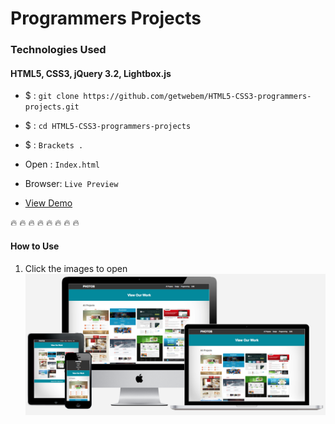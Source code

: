 # Programmers Projects
### Technologies Used
#### HTML5, CSS3, jQuery 3.2, Lightbox.js
 - $ :  `git clone https://github.com/getwebem/HTML5-CSS3-programmers-projects.git`
 - $ :  `cd HTML5-CSS3-programmers-projects`
 - $ :  `Brackets .`
 - Open :  `Index.html`
 - Browser:  `Live Preview`  
 
 - [View Demo](http://getwebem.com/photos/) 
 
:fire: :fire: :fire: :fire: :fire: :fire: :fire: :fire:
#### How to Use 
1. Click the images to open
![pic1](https://raw.githubusercontent.com/getwebem/README/master/photos/Screen%20Shot%202017-08-08%20at%2009.27.23.png)
<br/><br/>
